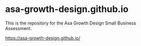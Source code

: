 # asa-growth-design.github.io
This is the repository for the Asa Growth Design Small Business Assessment.

https://asa-growth-design.github.io/
